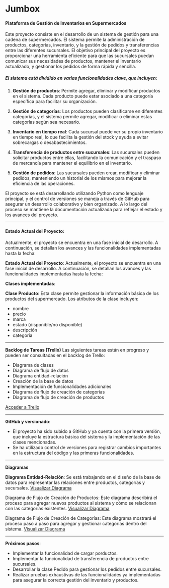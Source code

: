#  Jumbox
####  Plataforma de Gestión de Inventarios en Supermercados

Este proyecto consiste en el desarrollo de un sistema de gestión para una cadena de supermercados. El sistema permite la administración de productos, categorías, inventario, y la gestión de pedidos y transferencias entre las diferentes sucursales. El objetivo principal del proyecto es proporcionar una herramienta eficiente para que las sucursales puedan comunicar sus necesidades de productos, mantener el inventario actualizado, y gestionar los pedidos de forma rápida y sencilla.



#####   El sistema está dividido en varias funcionalidades clave, que incluyen:

1. **Gestión de productos**: Permite agregar, eliminar y modificar productos en el sistema. Cada producto puede estar asociado a una categoría específica para facilitar su organización.

3. **Gestión de categorías**: Los productos pueden clasificarse en diferentes categorías, y el sistema permite agregar, modificar o eliminar estas categorías según sea necesario.

5. **Inventario en tiempo real**: Cada sucursal puede ver su propio inventario en tiempo real, lo que facilita la gestión del stock y ayuda a evitar sobrecargas o desabastecimientos.

7. **Transferencia de productos entre sucursales**: Las sucursales pueden solicitar productos entre ellas, facilitando la comunicación y el traspaso de mercancía para mantener el equilibrio en el inventario.

9. **Gestión de pedidos**: Las sucursales pueden crear, modificar y eliminar pedidos, manteniendo un historial de los mismos para mejorar la eficiencia de las operaciones.


El proyecto se está desarrollando utilizando Python como lenguaje principal, y el control de versiones se maneja a través de GitHub para asegurar un desarrollo colaborativo y bien organizado. A lo largo del proceso se mantiene la documentación actualizada para reflejar el estado y los avances del proyecto.


------------


####  Estado Actual del Proyecto:

Actualmente, el proyecto se encuentra en una fase inicial de desarrollo. A continuación, se detallan los avances y las funcionalidades implementadas hasta la fecha:

**Estado Actual del Proyecto**:
Actualmente, el proyecto se encuentra en una fase inicial de desarrollo. A continuación, se detallan los avances y las funcionalidades implementadas hasta la fecha:

**Clases implementadas**:

**Clase Producto**: Esta clase permite gestionar la información básica de los productos del supermercado. Los atributos de la clase incluyen:

- nombre
- precio
- marca
- estado (disponible/no disponible)
- descripción
- categoría

------------


**Backlog de Tareas (Trello)**
Las siguientes tareas están en progreso y pueden ser consultadas en el backlog de Trello:

-  Diagrama de clases
-  Diagrama de flujo de datos
-  Diagrama entidad-relación
-  Creación de la base de datos
-  Implementación de funcionalidades adicionales
- Diagrama de flujo de creación de categorías
- Diagrama de flujo de creación de productos

[Acceder a Trello](https://trello.com/invite/b/66e81fbbdd986ae76be41432/ATTI316dd4aa424008233ab8e7e63e6db5448F102F17/trabajo-python)


------------

**GitHub y versionado**:

- El proyecto ha sido subido a GitHub y ya cuenta con la primera versión, que incluye la estructura básica del sistema y la implementación de las clases mencionadas.
- Se ha utilizado control de versiones para registrar cambios importantes en la estructura del código y las primeras funcionalidades.

------------
**Diagramas**

**Diagrama Entidad-Relación**: Se está trabajando en el diseño de la base de datos para representar las relaciones entre productos, categorías y sucursales.
[Visualizar Diagrama](https://drive.google.com/file/d/1xe1qN12Ag5GsJhHbZIETTuqzBWr5H9Tt/view?usp=sharing)

Diagrama de Flujo de Creación de Productos: Este diagrama describirá el proceso para agregar nuevos productos al sistema y cómo se relacionan con las categorías existentes.
[Visualizar Diagrama](https://drive.google.com/file/d/18f7bv5xovs5DMgGNtxE6sXY1eDpMWt4O/view?usp=sharing)


Diagrama de Flujo de Creación de Categorías: Este diagrama mostrará el proceso paso a paso para agregar y gestionar categorías dentro del sistema.
[Visualizar Diagrama](https://drive.google.com/file/d/1lrYm0kE8UjbqD7Qw6xXH3JdOS3DqIzvB/view?usp=sharing)



------------

**Próximos pasos**:
- Implementar la funcionalidad de cargar porductos.
- Implementar la funcionalidad de transferencia de productos entre sucursales.
- Desarrollar la clase Pedido para gestionar los pedidos entre sucursales.
- Realizar pruebas exhaustivas de las funcionalidades ya implementadas para asegurar la correcta gestión del inventario y productos.

